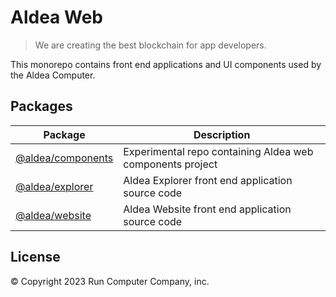# Aldea Web

> We are creating the best blockchain for app developers.

This monorepo contains front end applications and UI components used by the Aldea Computer.

## Packages

| Package                                                                              | Description                                               |
| ------------------------------------------------------------------------------------ | --------------------------------------------------------- |
| [@aldea/components](https://github.com/aldeacomputer/aldea-web/tree/main/components) | Experimental repo containing Aldea web components project |
| [@aldea/explorer](https://github.com/aldeacomputer/aldea-web/tree/main/explorer)     | Aldea Explorer front end application source code          |
| [@aldea/website](https://github.com/aldeacomputer/aldea-web/tree/main/website)     | Aldea Website front end application source code          |

## License

© Copyright 2023 Run Computer Company, inc.
